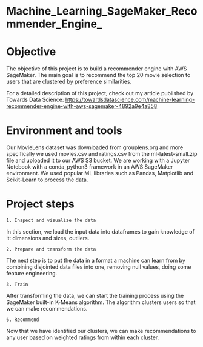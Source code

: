 # Machine_Learning_SageMaker_Recommender_Engine_

# Objective

The objective of this project is to build a recommender engine with AWS SageMaker. The main goal is to recommend the top 20 movie selection to users that are clustered by preference similarities.

For a detailed description of this project, check out my article published by Towards Data Science: https://towardsdatascience.com/machine-learning-recommender-engine-with-aws-sagemaker-4892a9e4a858

# Environment and tools

Our MovieLens dataset was downloaded from grouplens.org and more specifically we used movies.csv and ratings.csv from the ml-latest-small.zip file and uploaded it to our AWS S3 bucket. We are working with a Jupyter Notebook with a conda_python3 framework in an AWS SageMaker environment. We used popular ML libraries such as Pandas, Matplotlib and Scikit-Learn to process the data.

# Project steps

	1. Inspect and visualize the data
	
In this section, we load the input data into dataframes to gain knowledge of it: dimensions and sizes, outliers.

	2. Prepare and transform the data

The next step is to put the data in a format a machine can learn from by combining disjointed data files into one, removing null values, doing some feature engineering.

	3. Train
	
After transforming the data, we can start the training process using the SageMaker built-in K-Means algorithm. The algorithm clusters users so that we can make recommendations. 

	6. Recommend
	
Now that we have identified our clusters, we can make recommendations to any user based on weighted ratings from within each cluster.
